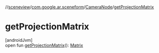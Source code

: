 //[sceneview](../../../index.md)/[com.google.ar.sceneform](../index.md)/[CameraNode](index.md)/[getProjectionMatrix](get-projection-matrix.md)

# getProjectionMatrix

[androidJvm]\
open fun [getProjectionMatrix](get-projection-matrix.md)(): [Matrix](../../com.google.ar.sceneform.math/-matrix/index.md)

